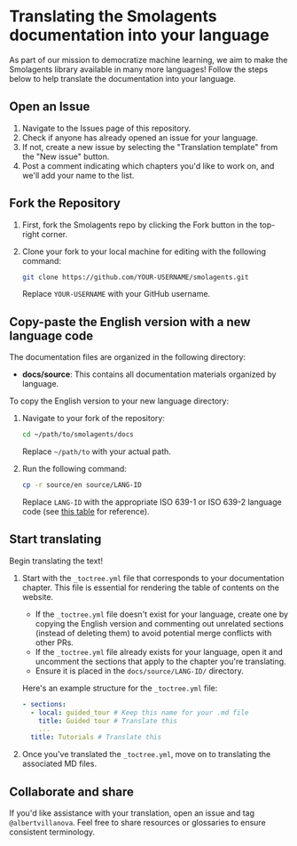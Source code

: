 # Translating the Smolagents documentation into your language

As part of our mission to democratize machine learning, we aim to make the Smolagents library available in many more languages! Follow the steps below to help translate the documentation into your language.

## Open an Issue

1. Navigate to the Issues page of this repository.
2. Check if anyone has already opened an issue for your language.
3. If not, create a new issue by selecting the "Translation template" from the "New issue" button.
4. Post a comment indicating which chapters you'd like to work on, and we'll add your name to the list.

## Fork the Repository

1. First, fork the Smolagents repo by clicking the Fork button in the top-right corner.
2. Clone your fork to your local machine for editing with the following command:

    ```bash
    git clone https://github.com/YOUR-USERNAME/smolagents.git
    ```
   
   Replace `YOUR-USERNAME` with your GitHub username.

## Copy-paste the English version with a new language code

The documentation files are organized in the following directory:

- **docs/source**: This contains all documentation materials organized by language.

To copy the English version to your new language directory:

1. Navigate to your fork of the repository:

    ```bash
    cd ~/path/to/smolagents/docs
    ```

   Replace `~/path/to` with your actual path.

2. Run the following command:

    ```bash
    cp -r source/en source/LANG-ID
    ```

   Replace `LANG-ID` with the appropriate ISO 639-1 or ISO 639-2 language code (see [this table](https://en.wikipedia.org/wiki/List_of_ISO_639-1_codes) for reference).

## Start translating

Begin translating the text!

1. Start with the `_toctree.yml` file that corresponds to your documentation chapter. This file is essential for rendering the table of contents on the website.

    - If the `_toctree.yml` file doesn't exist for your language, create one by copying the English version and commenting out unrelated sections (instead of deleting them) to avoid potential merge conflicts with other PRs.
    - If the `_toctree.yml` file already exists for your language, open it and uncomment the sections that apply to the chapter you're translating.
    - Ensure it is placed in the `docs/source/LANG-ID/` directory.

    Here's an example structure for the `_toctree.yml` file:

    ```yaml
    - sections:
      - local: guided_tour # Keep this name for your .md file
        title: Guided tour # Translate this
        ...
      title: Tutorials # Translate this
    ```

2. Once you've translated the `_toctree.yml`, move on to translating the associated MD files.

## Collaborate and share

If you'd like assistance with your translation, open an issue and tag `@albertvillanova`. Feel free to share resources or glossaries to ensure consistent terminology.